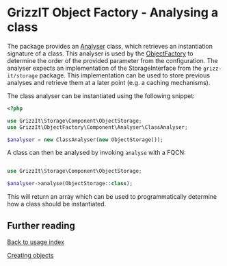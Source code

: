 # GrizzIT Object Factory - Analysing a class

The package provides an
[Analyser](../../src/Component/Analyser/ClassAnalyser.php) class, which
retrieves an instantiation signature of a class. This analyser is used by the
[ObjectFactory](../../src/Factory/ObjectFactory.php) to determine the order of
the provided parameter from the configuration. The analyser expects an
implementation of the StorageInterface from the `grizz-it/storage` package.
This implementation can be used to store previous analyses and retrieve them
at a later point (e.g. a caching mechanisms).

The class analyser can be instantiated using the following snippet:
```php
<?php

use GrizzIt\Storage\Component\ObjectStorage;
use GrizzIt\ObjectFactory\Component\Analyser\ClassAnalyser;

$analyser = new ClassAnalyser(new ObjectStorage());
```

A class can then be analysed by invoking `analyse` with a FQCN:
```php

use GrizzIt\Storage\Component\ObjectStorage;

$analyser->analyse(ObjectStorage::class);
```

This will return an array which can be used to programmatically determine how a
class should be instantiated.

## Further reading

[Back to usage index](index.md)

[Creating objects](creating-objects.md)

